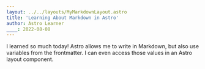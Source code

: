 ```yaml
---
layout: ../../layouts/MyMarkdownLayout.astro
title: 'Learning About Markdown in Astro'
author: Astro Learner
____: 2022-08-08
---
```


I learned so much today! Astro allows me to write in Markdown, but also use variables from the frontmatter. I can even access those values in an Astro layout component.
